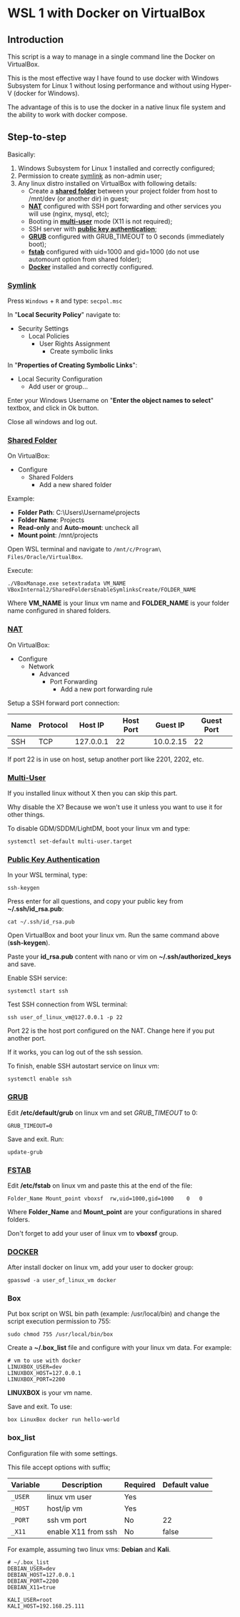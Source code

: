 # WSL 1 with Docker on VirtualBox

## Introduction
This script is a way to manage in a single command line the Docker on VirtualBox.

This is the most effective way I have found to use docker with Windows Subsystem for Linux 1 without losing performance and without using Hyper-V (docker for Windows).

The advantage of this is to use the docker in a native linux file system and the ability to work with docker compose.

## Step-to-step

Basically:

1. Windows Subsystem for Linux 1 installed and correctly configured;
2. Permission to create [symlink](#symlink) as non-admin user;
3. Any linux distro installed on VirtualBox with following details:
    - Create a [**shared folder**](#shared-folder) between your project folder from host to /mnt/dev (or another dir) in guest;
    - [**NAT**](#nat) configured with SSH port forwarding and other services you will use (nginx, mysql, etc);
    - Booting in [**multi-user**](#multi-user) mode (X11 is not required);
    - SSH server with [**public key authentication**](#public-key-authentication);
    - [**GRUB**](#grub) configured with GRUB_TIMEOUT to 0 seconds (immediately boot);
    - [**fstab**](#fstab) configured with uid=1000 and gid=1000 (do not use automount option from shared folder);
    - [**Docker**](#docker) installed and correctly configured.

 ### [Symlink](#symlink)

 Press `Windows` + `R` and type: `secpol.msc`

 In "**Local Security Policy**" navigate to:
 - Security Settings
    - Local Policies
        - User Rights Assignment
            - Create symbolic links

 In "**Properties of Creating Symbolic Links**":
 - Local Security Configuration
    - Add user or group...

 Enter your Windows Username on "**Enter the object names to select**" textbox,
 and click in Ok button.

 Close all windows and log out. 

 ### [Shared Folder](#shared-folder)

 On VirtualBox:
 
 - Configure
    - Shared Folders
        - Add a new shared folder

 Example:

- **Folder Path**: C:\Users\Username\projects
- **Folder Name**: Projects
- **Read-only** and **Auto-mount**: uncheck all
- **Mount point**: /mnt/projects

Open WSL terminal and navigate to `/mnt/c/Program\ Files/Oracle/VirtualBox`.

Execute:

```
./VBoxManage.exe setextradata VM_NAME VBoxInternal2/SharedFoldersEnableSymlinksCreate/FOLDER_NAME
```

Where **VM_NAME** is your linux vm name and **FOLDER_NAME** is your folder name configured in shared folders.

### [NAT](#nat)

On VirtualBox:

- Configure
    - Network
        - Advanced
            - Port Forwarding
                - Add a new port forwarding rule 

Setup a SSH forward port connection:

| Name | Protocol | Host IP   | Host Port | Guest IP  | Guest Port |
| ---  | ---      | ---       | ---       | ---       | ---        |
|  SSH |   TCP    | 127.0.0.1 |  22       | 10.0.2.15 | 22         |

If port 22 is in use on host, setup another port like 2201, 2202, etc.

### [Multi-User](#multi-user)

If you installed linux without X then you can skip this part.

Why disable the X? Because we won't use it unless you want to use it for other things.

To disable GDM/SDDM/LightDM, boot your linux vm and type:
```
systemctl set-default multi-user.target
```

### [Public Key Authentication](#public-key-authentication)

In your WSL terminal, type:
```
ssh-keygen
```

Press enter for all questions, and copy your public key from **~/.ssh/id_rsa.pub**:
```
cat ~/.ssh/id_rsa.pub
```

Open VirtualBox and boot your linux vm. Run the same command above (**ssh-keygen**).

Paste your **id_rsa.pub** content with nano or vim on **~/.ssh/authorized_keys** and save.

Enable SSH service:
```
systemctl start ssh
```

Test SSH connection from WSL terminal: 
```
ssh user_of_linux_vm@127.0.0.1 -p 22
```

Port 22 is the host port configured on the NAT. Change here if you put another port.

If it works, you can log out of the ssh session. 

To finish, enable SSH autostart service on linux vm:
```
systemctl enable ssh
```

### [GRUB](#grub)

Edit **/etc/default/grub** on linux vm and set *GRUB_TIMEOUT* to 0:
```
GRUB_TIMEOUT=0
```

Save and exit. Run:
```
update-grub
```

### [FSTAB](#fstab)

Edit **/etc/fstab** on linux vm and paste this at the end of the file:
```
Folder_Name	Mount_point	vboxsf	rw,uid=1000,gid=1000	0	0
```

Where **Folder_Name** and **Mount_point** are your configurations in shared folders.

Don't forget to add your user of linux vm to **vboxsf** group.

### [DOCKER](#docker)

After install docker on linux vm, add your user to docker group:
```
gpasswd -a user_of_linux_vm docker
```

### Box

Put box script on WSL bin path (example: /usr/local/bin) and change the script execution permission to 755:
```
sudo chmod 755 /usr/local/bin/box
```

Create a **~/.box_list** file and configure with your linux vm data. For example:
```
# vm to use with docker
LINUXBOX_USER=dev
LINUXBOX_HOST=127.0.0.1   
LINUXBOX_PORT=2200
```

**LINUXBOX** is your vm name. 

Save and exit. To use:
```
box LinuxBox docker run hello-world
```

### box_list

Configuration file with some settings.

This file accept options with suffix;

| Variable | Description        | Required | Default value |
| ---      | ---                | ---      | ---           |
| `_USER`  | linux vm user      | Yes      |               |
| `_HOST`  | host/ip vm         | Yes      |               |
| `_PORT`  | ssh vm port        | No       | 22            |
| `_X11`   | enable X11 from ssh| No       | false         | 

For example, assuming two linux vms: **Debian** and **Kali**.

```
# ~/.box_list
DEBIAN_USER=dev
DEBIAN_HOST=127.0.0.1
DEBIAN_PORT=2200
DEBIAN_X11=true

KALI_USER=root
KALI_HOST=192.168.25.111
```